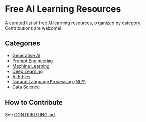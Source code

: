# Free AI Learning Resources

A curated list of free AI learning resources, organized by category. Contributions are welcome!

## Categories

- [Generative AI](resources/generative-ai.md)
- [Prompt Engineering](resources/prompt-engineering.md)
- [Machine Learning](resources/machine-learning.md)
- [Deep Learning](resources/deep-learning.md)
- [AI Ethics](resources/ai-ethics.md)
- [Natural Language Processing (NLP)](resources/nlp.md)
- [Data Science](resources/data-science.md)

## How to Contribute

See [CONTRIBUTING.md](CONTRIBUTING.md).
